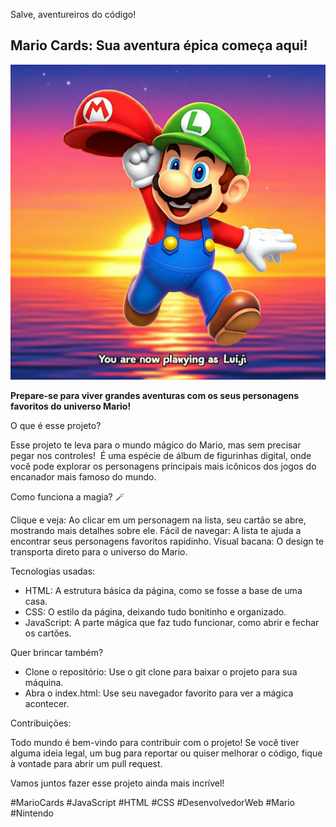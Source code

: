 Salve, aventureiros do código!

##  Mario Cards: Sua aventura épica começa aqui! 

<img src="/src/imagens/mariocomemorando.jpg">

**Prepare-se para viver grandes aventuras com os seus personagens favoritos do universo Mario!**

O que é esse projeto?

Esse projeto te leva para o mundo mágico do Mario, mas sem precisar pegar nos controles!  É uma espécie de álbum de figurinhas digital, onde você pode explorar os personagens principais mais icônicos dos jogos do encanador mais famoso do mundo.

Como funciona a magia? 🪄

Clique e veja: Ao clicar em um personagem na lista, seu cartão se abre, mostrando mais detalhes sobre ele.
Fácil de navegar: A lista te ajuda a encontrar seus personagens favoritos rapidinho.
Visual bacana: O design te transporta direto para o universo do Mario.

Tecnologias usadas:

* HTML: A estrutura básica da página, como se fosse a base de uma casa.
* CSS: O estilo da página, deixando tudo bonitinho e organizado.
* JavaScript: A parte mágica que faz tudo funcionar, como abrir e fechar os cartões.

Quer brincar também?

* Clone o repositório: Use o git clone para baixar o projeto para sua máquina.
* Abra o index.html: Use seu navegador favorito para ver a mágica acontecer.

Contribuições:

Todo mundo é bem-vindo para contribuir com o projeto! Se você tiver alguma ideia legal, um bug para reportar ou quiser melhorar o código, fique à vontade para abrir um pull request.

Vamos juntos fazer esse projeto ainda mais incrível!

#MarioCards #JavaScript #HTML #CSS #DesenvolvedorWeb #Mario #Nintendo
